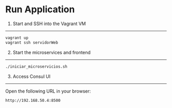Run Application
================

1. Start and SSH into the Vagrant VM
------------------------------------

```bash
vagrant up
vagrant ssh servidorWeb
```

2. Start the microservices and frontend
---------------------------------------

```bash
./iniciar_microservicios.sh
```

3. Access Consul UI
-------------------

Open the following URL in your browser:

```
http://192.168.50.4:8500
```





